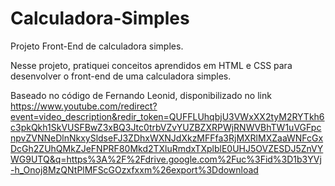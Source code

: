 # Calculadora-Simples


Projeto Front-End de calculadora simples.

Nesse projeto, pratiquei conceitos aprendidos em HTML e CSS para desenvolver o front-end de uma calculadora simples. 



Baseado no código de Fernando Leonid, disponibilizado no link https://www.youtube.com/redirect?event=video_description&redir_token=QUFFLUhqbjU3VWxXX2tyM2RYTkh6c3pkQkh1SkVUSFBwZ3xBQ3Jtc0trbVZvYUZBZXRPWjRNWVBhTW1uVGFpcnpvZVNNeDlnNkxySldseFJ3ZDhxWXNJdXkzMFFfa3RjMXRlMXZaaWNFcGxDcGh2ZUhQMkZJeFNPRF80Mkd2TXluRmdxTXplblE0UHJ5OVZESDJ5ZnVYWG9UTQ&q=https%3A%2F%2Fdrive.google.com%2Fuc%3Fid%3D1b3YVj-h_Onoj8MzQNtPlMFScGOzxfxxm%26export%3Ddownload
